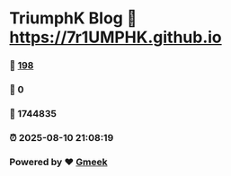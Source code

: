 # TriumphK Blog :link: https://7r1UMPHK.github.io 
### :page_facing_up: [198](https://7r1UMPHK.github.io/tag.html) 
### :speech_balloon: 0 
### :hibiscus: 1744835 
### :alarm_clock: 2025-08-10 21:08:19 
### Powered by :heart: [Gmeek](https://github.com/Meekdai/Gmeek)
